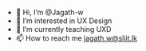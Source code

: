 - 👋 Hi, I’m @Jagath-w
- 👀 I’m interested in UX Design
- 🌱 I’m currently teaching UXD
- 📫 How to reach me jagath.w@sliit.lk

<!---
Jagath-w/Jagath-w is a ✨ special ✨ repository because its `README.md` (this file) appears on your GitHub profile.
You can click the Preview link to take a look at your changes.
--->
